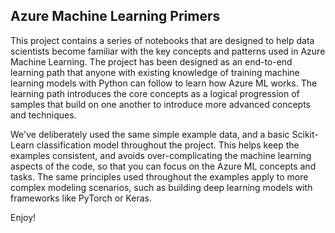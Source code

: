 ## Azure Machine Learning Primers

This project contains a series of notebooks that are designed to help data scientists become familiar with the key concepts and patterns used in Azure Machine Learning. The project has been designed as an end-to-end learning path that anyone with existing knowledge of training machine learning models with Python can follow to learn how Azure ML works. The learning path introduces the core concepts as a logical progression of samples that build on one another to introduce more advanced concepts and techniques.

We've deliberately used the same simple example data, and a basic Scikit-Learn classification model throughout the project. This helps keep the examples consistent, and avoids over-complicating the machine learning aspects of the code, so that you can focus on the Azure ML concepts and tasks. The same principles used throughout the examples apply to more complex modeling scenarios, such as building deep learning models with frameworks like PyTorch or Keras.

Enjoy!
